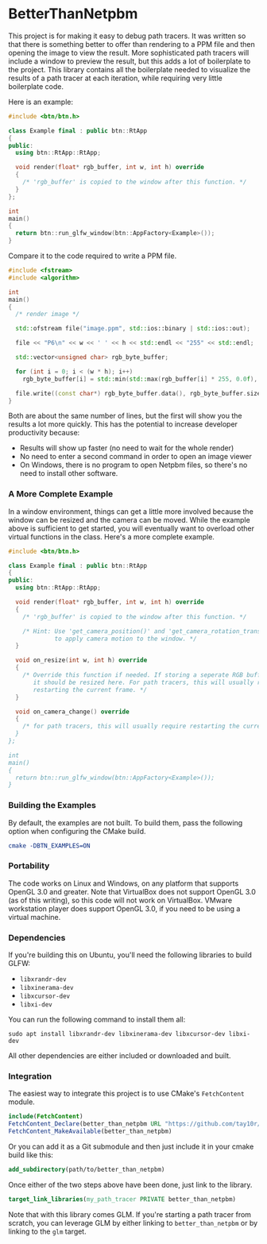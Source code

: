 BetterThanNetpbm
================

This project is for making it easy to debug path tracers. It was written so that
there is something better to offer than rendering to a PPM file and then opening
the image to view the result. More sophisticated path tracers will include a
window to preview the result, but this adds a lot of boilerplate to the project.
This library contains all the boilerplate needed to visualize the results of a
path tracer at each iteration, while requiring very little boilerplate code.

Here is an example:

```cpp
#include <btn/btn.h>

class Example final : public btn::RtApp
{
public:
  using btn::RtApp::RtApp;

  void render(float* rgb_buffer, int w, int h) override
  {
    /* 'rgb_buffer' is copied to the window after this function. */
  }
};

int
main()
{
  return btn::run_glfw_window(btn::AppFactory<Example>());
}
```

Compare it to the code required to write a PPM file.

```cpp
#include <fstream>
#include <algorithm>

int
main()
{
  /* render image */

  std::ofstream file("image.ppm", std::ios::binary | std::ios::out);

  file << "P6\n" << w << ' ' << h << std::endl << "255" << std::endl;

  std::vector<unsigned char> rgb_byte_buffer;

  for (int i = 0; i < (w * h); i++)
    rgb_byte_buffer[i] = std::min(std::max(rgb_buffer[i] * 255, 0.0f), 255.0f);

  file.write((const char*) rgb_byte_buffer.data(), rgb_byte_buffer.size());
}
```

Both are about the same number of lines, but the first will show you the results
a lot more quickly. This has the potential to increase developer productivity
because:

 - Results will show up faster (no need to wait for the whole render)
 - No need to enter a second command in order to open an image viewer
 - On Windows, there is no program to open Netpbm files, so there's no need to install other software.

### A More Complete Example

In a window environment, things can get a little more involved because the
window can be resized and the camera can be moved. While the example above is
sufficient to get started, you will eventually want to overload other virtual
functions in the class. Here's a more complete example.

```cxx
#include <btn/btn.h>

class Example final : public btn::RtApp
{
public:
  using btn::RtApp::RtApp;

  void render(float* rgb_buffer, int w, int h) override
  {
    /* 'rgb_buffer' is copied to the window after this function. */

    /* Hint: Use 'get_camera_position()' and 'get_camera_rotation_transform()'
             to apply camera motion to the window. */
  }

  void on_resize(int w, int h) override
  {
    /* Override this function if needed. If storing a seperate RGB buffer,
       it should be resized here. For path tracers, this will usually require
       restarting the current frame. */
  }

  void on_camera_change() override
  {
    /* for path tracers, this will usually require restarting the current frame.
  }
};

int
main()
{
  return btn::run_glfw_window(btn::AppFactory<Example>());
}
```

### Building the Examples

By default, the examples are not built. To build them, pass the following option
when configuring the CMake build.

```cmake
cmake -DBTN_EXAMPLES=ON
```

### Portability

The code works on Linux and Windows, on any platform that supports OpenGL 3.0
and greater. Note that VirtualBox does not support OpenGL 3.0 (as of this
writing), so this code will not work on VirtualBox. VMware workstation player
does support OpenGL 3.0, if you need to be using a virtual machine.

### Dependencies

If you're building this on Ubuntu, you'll need the following libraries to build GLFW:

 - `libxrandr-dev`
 - `libxinerama-dev`
 - `libxcursor-dev`
 - `libxi-dev`

You can run the following command to install them all:

```
sudo apt install libxrandr-dev libxinerama-dev libxcursor-dev libxi-dev
```

All other dependencies are either included or downloaded and built.

### Integration

The easiest way to integrate this project is to use CMake's `FetchContent`
module.

```cmake
include(FetchContent)
FetchContent_Declare(better_than_netpbm URL "https://github.com/tay10r/betterthannetpbm/archive/master.zip")
FetchContent_MakeAvailable(better_than_netpbm)
```

Or you can add it as a Git submodule and then just include it in your cmake
build like this:

```cmake
add_subdirectory(path/to/better_than_netpbm)
```

Once either of the two steps above have been done, just link to the library.

```cmake
target_link_libraries(my_path_tracer PRIVATE better_than_netpbm)
```

Note that with this library comes GLM. If you're starting a path tracer from
scratch, you can leverage GLM by either linking to `better_than_netpbm` or by
linking to the `glm` target.
